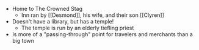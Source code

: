 - Home to The Crowned Stag
	- Inn ran by [[Desmond]], his wife, and their son [[Clyren]]
- Doesn't have a library, but has a temple!
	- The temple is run by an elderly tiefling priest
- Is more of a "passing-through" point for travelers and merchants than a big town